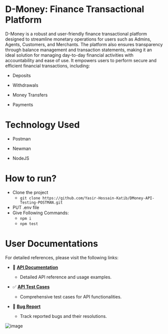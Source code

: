 <h1><b>D-Money: Finance Transactional Platform</b></h1>

D-Money is a robust and user-friendly finance transactional platform designed to streamline monetary operations for users such as Admins, Agents, Customers, and Merchants. The platform also ensures transparency through balance management and transaction statements, making it an ideal solution for managing day-to-day financial activities with accountability and ease of use. It empowers users to perform secure and efficient financial transactions, including:

 - Deposits
 
 - Withdrawals
 
 - Money Transfers
 
 - Payments




<h1>Technology Used</h1>

 - Postman<br>
 
 - Newman<br>
 - NodeJS

 
<h1>How to run?</h1>

 - Clone the project
    - ``` git clone https://github.com/Yasir-Hossain-Katib/DMoney-API-Testing-POSTMAN.git ```
 - PUT .env file
 - Give Following Commands:
    - ``` npm i ```
    - ``` npm test ```

# User Documentations

For detailed references, please visit the following links:

- 📄 **[API Documentation](https://documenter.getpostman.com/view/28873131/2sAYBXCWzY)**  
  - Detailed API reference and usage examples.

- ✅ **[API Test Cases](https://docs.google.com/spreadsheets/d/1qRsq8W9CnxFi4tM17Os-r-T8nm80i85otHCzIELp5b4/edit?gid=643214630#gid=643214630)**  
  - Comprehensive test cases for API functionalities.

- 🐞 **[Bug Report](https://docs.google.com/spreadsheets/d/1ydZVw0blwjiPkDJw-6pW04kC2q2ZybVAx9ABqimcbXQ/edit?usp=sharing)**  
  - Track reported bugs and their resolutions.


![image](https://github.com/user-attachments/assets/8384ed15-e69e-46b6-8da6-2f7d2945e838)
